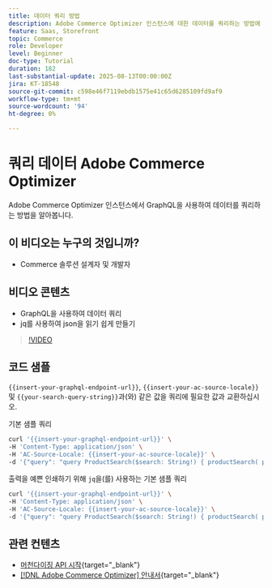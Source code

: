 ```yaml
---
title: 데이터 쿼리 방법
description: Adobe Commerce Optimizer 인스턴스에 대한 데이터를 쿼리하는 방법에 대해 알아봅니다.
feature: Saas, Storefront
topic: Commerce
role: Developer
level: Beginner
doc-type: Tutorial
duration: 182
last-substantial-update: 2025-08-13T00:00:00Z
jira: KT-18548
source-git-commit: c598e46f7119ebdb1575e41c65d6285109fd9af9
workflow-type: tm+mt
source-wordcount: '94'
ht-degree: 0%

---
```


# 쿼리 데이터 Adobe Commerce Optimizer

Adobe Commerce Optimizer 인스턴스에서 GraphQL을 사용하여 데이터를 쿼리하는 방법을 알아봅니다.

## 이 비디오는 누구의 것입니까?

* Commerce 솔루션 설계자 및 개발자

## 비디오 콘텐츠

* GraphQL을 사용하여 데이터 쿼리
* jq를 사용하여 json을 읽기 쉽게 만들기

>[!VIDEO](https://video.tv.adobe.com/v/3470800?learn=on&enablevpops)

## 코드 샘플

`{{insert-your-graphql-endpoint-url}}`, `{{insert-your-ac-source-locale}}` 및 `{{your-search-query-string}}`과(와) 같은 값을 쿼리에 필요한 값과 교환하십시오.

기본 샘플 쿼리

```bash
curl '{{insert-your-graphql-endpoint-url}}' \
-H 'Content-Type: application/json' \
-H 'AC-Source-Locale: {{insert-your-ac-source-locale}}' \
-d '{"query": "query ProductSearch($search: String!) { productSearch( phrase: $search, page_size: 10, current_page: 2) { items { productView { sku name description shortDescription images { url } ... on SimpleProductView { attributes { label name value } price { regular { amount { value currency } } roles } } } } } }", "variables": { "search": "{{your-search-query-string}}"}}'
```

출력을 예쁜 인쇄하기 위해 `jq`을(를) 사용하는 기본 샘플 쿼리

```bash
curl '{{insert-your-graphql-endpoint-url}}' \
-H 'Content-Type: application/json' \
-H 'AC-Source-Locale: {{insert-your-ac-source-locale}}' \
-d '{"query": "query ProductSearch($search: String!) { productSearch( phrase: $search, page_size: 10, current_page: 2) { items { productView { sku name description shortDescription images { url } ... on SimpleProductView { attributes { label name value } price { regular { amount { value currency } } roles } } } } } }", "variables": { "search": "{{your-search-query-string}}"}}' | jq .
```

## 관련 컨텐츠

* [머천다이징 API 시작](https://developer.adobe.com/commerce/services/optimizer/merchandising-services/using-the-api/#make-your-first-request){target="_blank"}
* [[!DNL Adobe Commerce Optimizer] 안내서](https://experienceleague.adobe.com/en/docs/commerce/optimizer/overview){target="_blank"}
